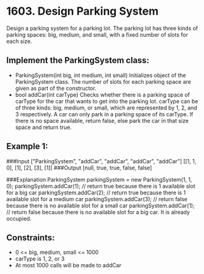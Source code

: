 # 1603. Design Parking System

Design a parking system for a parking lot. The parking lot has three kinds of parking spaces: big, medium, and small, with a fixed number of slots for each size.

## Implement the ParkingSystem class:

- ParkingSystem(int big, int medium, int small) Initializes object of the ParkingSystem class. The number of slots for each parking space are given as part of the constructor.
- bool addCar(int carType) Checks whether there is a parking space of carType for the car that wants to get into the parking lot. carType can be of three kinds: big, medium, or small, which are represented by 1, 2, and 3 respectively. A car can only park in a parking space of its carType. If there is no space available, return false, else park the car in that size space and return true.

## Example 1:

###Input 
["ParkingSystem", "addCar", "addCar", "addCar", "addCar"]
[[1, 1, 0], [1], [2], [3], [1]]
###Output
[null, true, true, false, false]

###Explanation
ParkingSystem parkingSystem = new ParkingSystem(1, 1, 0);
parkingSystem.addCar(1); // return true because there is 1 available slot for a big car
parkingSystem.addCar(2); // return true because there is 1 available slot for a medium car
parkingSystem.addCar(3); // return false because there is no available slot for a small car
parkingSystem.addCar(1); // return false because there is no available slot for a big car. It is already occupied.

## Constraints:

- 0 <= big, medium, small <= 1000
- carType is 1, 2, or 3
- At most 1000 calls will be made to addCar


